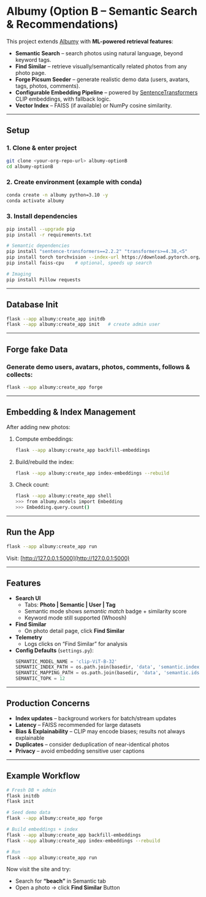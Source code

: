 # Albumy (Option B – Semantic Search & Recommendations)

This project extends [Albumy](https://github.com/greyli/albumy) with **ML-powered retrieval features**:

- **Semantic Search** – search photos using natural language, beyond keyword tags.  
- **Find Similar** – retrieve visually/semantically related photos from any photo page.  
- **Forge Picsum Seeder** – generate realistic demo data (users, avatars, tags, photos, comments).  
- **Configurable Embedding Pipeline** – powered by [SentenceTransformers](https://www.sbert.net/) CLIP embeddings, with fallback logic.  
- **Vector Index** – FAISS (if available) or NumPy cosine similarity.

---

## Setup

### 1. Clone & enter project
```bash
git clone <your-org-repo-url> albumy-optionB
cd albumy-optionB
```

### 2. Create environment (example with conda)
```bash
conda create -n albumy python=3.10 -y
conda activate albumy
```

### 3. Install dependencies
```bash
pip install --upgrade pip
pip install -r requirements.txt

# Semantic dependencies
pip install "sentence-transformers==2.2.2" "transformers>=4.38,<5"
pip install torch torchvision --index-url https://download.pytorch.org/whl/cpu
pip install faiss-cpu    # optional, speeds up search

# Imaging
pip install Pillow requests
```

---

## Database Init

```bash
flask --app albumy:create_app initdb
flask --app albumy:create_app init   # create admin user
```

---

## Forge fake Data

### Generate demo users, avatars, photos, comments, follows & collects:
```bash
flask --app albumy:create_app forge  
```

---

## Embedding & Index Management

After adding new photos:

1. Compute embeddings:
   ```bash
   flask --app albumy:create_app backfill-embeddings
   ```

2. Build/rebuild the index:
   ```bash
   flask --app albumy:create_app index-embeddings --rebuild
   ```

3. Check count:
   ```bash
   flask --app albumy:create_app shell
   >>> from albumy.models import Embedding
   >>> Embedding.query.count()
   ```

---

## Run the App

```bash
flask --app albumy:create_app run
```

Visit: [http://127.0.0.1:5000](http://127.0.0.1:5000)

---

## Features

- **Search UI**
  - Tabs: **Photo | Semantic | User | Tag**
  - Semantic mode shows *semantic match* badge + similarity score
  - Keyword mode still supported (Whoosh)
- **Find Similar**
  - On photo detail page, click **Find Similar**
- **Telemetry**
  - Logs clicks on “Find Similar” for analysis
- **Config Defaults** (`settings.py`):
  ```python
  SEMANTIC_MODEL_NAME = 'clip-ViT-B-32'
  SEMANTIC_INDEX_PATH = os.path.join(basedir, 'data', 'semantic.index')
  SEMANTIC_MAPPING_PATH = os.path.join(basedir, 'data', 'semantic.ids.npy')
  SEMANTIC_TOPK = 12
  ```

---

## Production Concerns

- **Index updates** – background workers for batch/stream updates  
- **Latency** – FAISS recommended for large datasets  
- **Bias & Explainability** – CLIP may encode biases; results not always explainable  
- **Duplicates** – consider deduplication of near-identical photos  
- **Privacy** – avoid embedding sensitive user captions

---

## Example Workflow

```bash
# Fresh DB + admin
flask initdb
flask init

# Seed demo data
flask --app albumy:create_app forge  

# Build embeddings + index
flask --app albumy:create_app backfill-embeddings
flask --app albumy:create_app index-embeddings --rebuild

# Run
flask --app albumy:create_app run
```

Now visit the site and try:

- Search for **“beach”** in Semantic tab  
- Open a photo → click **Find Similar** Button
